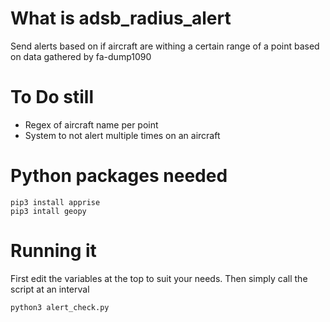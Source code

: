 # What is adsb_radius_alert
Send alerts based on if aircraft are withing a certain range of a point based on data gathered by fa-dump1090

# To Do still
- Regex of aircraft name per point
- System to not alert multiple times on an aircraft

# Python packages needed
```
pip3 install apprise
pip3 intall geopy
```

# Running it
First edit the variables at the top to suit your needs.  Then simply call the script at an interval
```
python3 alert_check.py
```
